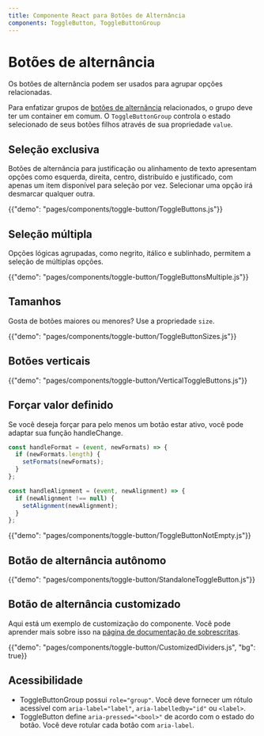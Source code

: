 ```yaml
---
title: Componente React para Botões de Alternância
components: ToggleButton, ToggleButtonGroup
---
```


# Botões de alternância

<p class="description">Os botões de alternância podem ser usados para agrupar opções relacionadas.</p>

Para enfatizar grupos de [botões de alternância](https://material.io/components/buttons#toggle-button) relacionados, o grupo deve ter um container em comum. O `ToggleButtonGroup` controla o estado selecionado de seus botões filhos através de sua propriedade `value`.

## Seleção exclusiva

Botões de alternância para justificação ou alinhamento de texto apresentam opções como esquerda, direita, centro, distribuído e justificado, com apenas um item disponível para seleção por vez. Selecionar uma opção irá desmarcar qualquer outra.

{{"demo": "pages/components/toggle-button/ToggleButtons.js"}}

## Seleção múltipla

Opções lógicas agrupadas, como negrito, itálico e sublinhado, permitem a seleção de múltiplas opções.

{{"demo": "pages/components/toggle-button/ToggleButtonsMultiple.js"}}

## Tamanhos

Gosta de botões maiores ou menores? Use a propriedade `size`.

{{"demo": "pages/components/toggle-button/ToggleButtonSizes.js"}}

## Botões verticais

{{"demo": "pages/components/toggle-button/VerticalToggleButtons.js"}}

## Forçar valor definido

Se você deseja forçar para pelo menos um botão estar ativo, você pode adaptar sua função handleChange.

```jsx
const handleFormat = (event, newFormats) => {
  if (newFormats.length) {
    setFormats(newFormats);
  }
};

const handleAlignment = (event, newAlignment) => {
  if (newAlignment !== null) {
    setAlignment(newAlignment);
  }
};
```

{{"demo": "pages/components/toggle-button/ToggleButtonNotEmpty.js"}}

## Botão de alternância autônomo

{{"demo": "pages/components/toggle-button/StandaloneToggleButton.js"}}

## Botão de alternância customizado

Aqui está um exemplo de customização do componente. Você pode aprender mais sobre isso na [página de documentação de sobrescritas](/customization/components/).

{{"demo": "pages/components/toggle-button/CustomizedDividers.js", "bg": true}}

## Acessibilidade

- ToggleButtonGroup possui `role="group"`. Você deve fornecer um rótulo acessível com `aria-label="label"`, `aria-labelledby="id"` ou `<label>`.
- ToggleButton define `aria-pressed="<bool>"` de acordo com o estado do botão. Você deve rotular cada botão com `aria-label`.